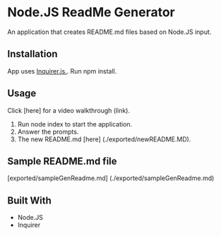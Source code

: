 # Node.JS ReadMe Generator

An application that creates README.md files based on Node.JS input.

## Installation

App uses [Inquirer.js.](https://www.npmjs.com/package/inquirer).
Run npm install. 

## Usage

Click [here] for a video walkthrough (link).

1. Run node index to start the application.
2. Answer the prompts.
3. The new README.md [here] (./exported/newREADME.MD).

## Sample README.md file
[exported/sampleGenReadme.md] (./exported/sampleGenReadme.md)

## Built With

- Node.JS
- Inquirer

